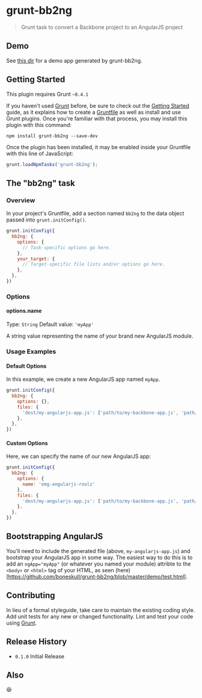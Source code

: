 # grunt-bb2ng

> Grunt task to convert a Backbone project to an AngularJS project

## Demo

See [this dir](https://github.com/boneskull/grunt-bb2ng/tree/master/demo) for a demo app
generated by grunt-bb2ng.

## Getting Started
This plugin requires Grunt `~0.4.1`

If you haven't used [Grunt](http://gruntjs.com/) before, be sure to check out the [Getting Started](http://gruntjs.com/getting-started) guide, as it explains how to create a [Gruntfile](http://gruntjs.com/sample-gruntfile) as well as install and use Grunt plugins. Once you're familiar with that process, you may install this plugin with this command:

```shell
npm install grunt-bb2ng --save-dev
```

Once the plugin has been installed, it may be enabled inside your Gruntfile with this line of JavaScript:

```js
grunt.loadNpmTasks('grunt-bb2ng');
```

## The "bb2ng" task

### Overview
In your project's Gruntfile, add a section named `bb2ng` to the data object passed into `grunt.initConfig()`.

```js
grunt.initConfig({
  bb2ng: {
    options: {
      // Task-specific options go here.
    },
    your_target: {
      // Target-specific file lists and/or options go here.
    },
  },
})
```

### Options

#### options.name
Type: `String`
Default value: `'myApp'`

A string value representing the name of your brand new AngularJS module.

### Usage Examples

#### Default Options
In this example, we create a new AngularJS app named `myApp`.

```js
grunt.initConfig({
  bb2ng: {
    options: {},
    files: {
      'dest/my-angularjs-app.js': ['path/to/my-backbone-app.js', 'path/to/some-other-file.js'],
    },
  },
})
```

#### Custom Options
Here, we can specify the name of our new AngularJS app:

```js
grunt.initConfig({
  bb2ng: {
    options: {
      name: 'omg-angularjs-roolz'
    },
    files: {
      'dest/my-angularjs-app.js': ['path/to/my-backbone-app.js', 'path/to/some-other-file.js']
    },
  },
})
```

## Bootstrapping AngularJS

You'll need to include the generated file (above, `my-angularjs-app.js`) and bootstrap your
AngularJS app in some way.  The easiest way to do this is to add an `ngApp="myApp"` (or whatever
you named your module) attribte to the `<body>` or `<html>` tag of your HTML, as seen (here)[https://github.com/boneskull/grunt-bb2ng/blob/master/demo/test.html].

## Contributing
In lieu of a formal styleguide, take care to maintain the existing coding style. Add unit tests for any new or changed functionality. Lint and test your code using [Grunt](http://gruntjs.com/).

## Release History

- `0.1.0` Initial Release

## Also

:satisfied: